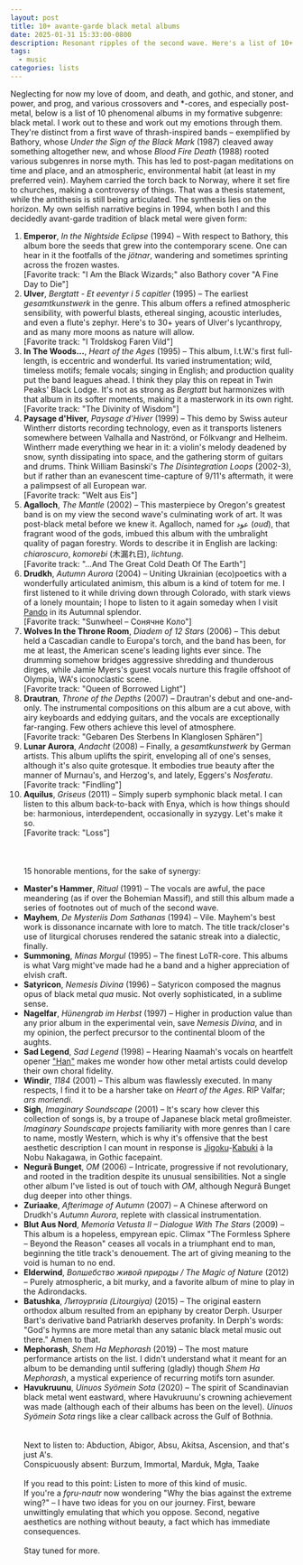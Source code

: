 ```yaml
---
layout: post
title: 10+ avante-garde black metal albums
date: 2025-01-31 15:33:00-0800
description: Resonant ripples of the second wave. Here's a list of 10+ aesthetically experimental (post-)black metal albums, and one demo, I love. Yes, love.
tags:
  - music
categories: lists
---
```

Neglecting for now my love of doom, and death, and gothic, and stoner, and power, and prog, and various crossovers and  \*-cores, and especially post-metal, below is a list of 10 phenomenal albums in my formative subgenre: black metal. I work out to these and work out my emotions through them. They're distinct from a first wave of thrash-inspired bands – exemplified by Bathory, whose *Under the Sign of the Black Mark* (1987) cleaved away something altogether new, and whose *Blood Fire Death* (1988) rooted various subgenres in norse myth. This has led to post-pagan meditations on time and place, and an atmospheric, environmental habit (at least in my preferred vein). Mayhem carried the torch back to Norway, where it set fire to churches, making a controversy of things. That was a thesis statement, while the antithesis is still being articulated. The synthesis lies on the horizon. My own selfish narrative begins in 1994, when both I and this decidedly avant-garde tradition of black metal were given form:
<br>
1. **Emperor**, *In the Nightside Eclipse* (1994) – With respect to Bathory, this album bore the seeds that grew into the contemporary scene. One can hear in it the footfalls of the *jötnar*, wandering and sometimes sprinting across the frozen wastes.<br>\[Favorite track: "I Am the Black Wizards;" also Bathory cover "A Fine Day to Die"\]<br>
2. **Ulver**, *Bergtatt - Et eeventyr i 5 capitler* (1995) – The earliest *gesamtkunstwerk* in the genre. This album offers a refined atmospheric sensibility, with powerful blasts, ethereal singing, acoustic interludes, and even a flute's zephyr. Here's to 30+ years of Ulver's lycanthropy, and as many more moons as nature will allow.<br>\[Favorite track: "I Troldskog Faren Vild"\]<br>
3. **In The Woods...**, *Heart of the Ages* (1995) – This album, I.t.W.'s first full-length, is eccentric and wonderful. Its varied instrumentation; wild, timeless motifs; female vocals; singing in English; and production quality put the band leagues ahead. I think they play this on repeat in Twin Peaks' Black Lodge. It's not as strong as *Bergtatt* but harmonizes with that album in its softer moments, making it a masterwork in its own right.<br>\[Favorite track: "The Divinity of Wisdom"\]<br>
4. **Paysage d'Hiver,** *Paysage d'Hiver* (1999) – This demo by Swiss auteur Wintherr distorts recording technology, even as it transports listeners somewhere between Valhalla and Naströnd, or Fólkvangr and Helheim. Wintherr made everything we hear in it: a violin's melody deadened by snow, synth dissipating into space, and the gathering storm of guitars and drums. Think William Basinski's *The Disintegration Loops* (2002-3), but if rather than an evanescent time-capture of 9/11's aftermath, it were a palimpsest of all European war.<br>\[Favorite track: "Welt aus Eis"\]<br>
5. **Agalloch**, *The Mantle* (2002) – This masterpiece by Oregon's greatest band is on my view the second wave's culminating work of art. It was post-black metal before we knew it. Agalloch, named for عود (*oud*), that fragrant wood of the gods, imbued this album with the umbralight quality of pagan forestry. Words to describe it in English are lacking: *chiaroscuro*, *komorebi* (木漏れ日), *lichtung*.<br>\[Favorite track: "...And The Great Cold Death Of The Earth"\]<br>
6. **Drudkh**, *Autumn Aurora* (2004) – Uniting Ukrainian (eco)poetics with a wonderfully articulated animism, this album is a kind of totem for me. I first listened to it while driving down through Colorado, with stark views of a lonely mountain; I hope to listen to it again someday when I visit [Pando](https://en.wikipedia.org/wiki/Pando_(tree)) in its Autumnal splendor.<br>\[Favorite track: "Sunwheel – Сонячне Коло"\]<br>
7. **Wolves In the Throne Room**, *Diadem of 12 Stars* (2006) – This debut held a Cascadian candle to Europa's torch, and the band has been, for me at least, the American scene's leading lights ever since. The drumming somehow bridges aggressive shredding and thunderous dirges, while Jamie Myers's guest vocals nurture this fragile offshoot of Olympia, WA's iconoclastic scene.<br>\[Favorite track: "Queen of Borrowed Light"\]<br>
8. **Drautran**, *Throne of the Depths* (2007) – Drautran's debut and one-and-only. The instrumental compositions on this album are a cut above, with airy keyboards and eddying guitars, and the vocals are exceptionally far-ranging. Few others achieve this level of atmosphere.<br>\[Favorite track: "Gebaren Des Sterbens In Klanglosen Sphären"\]<br>
9. **Lunar Aurora**, *Andacht* (2008) – Finally, a *gesamtkunstwerk* by German artists. This album uplifts the spirit, enveloping all of one's senses, although it's also quite grotesque. It embodies true beauty after the manner of Murnau's, and Herzog's, and lately, Eggers's *Nosferatu*.<br>\[Favorite track: "Findling"\]<br>
10. **Aquilus**, *Griseus* (2011) – Simply superb symphonic black metal. I can listen to this album back-to-back with Enya, which is how things should be: harmonious, interdependent, occasionally in syzygy. Let's make it so.<br>\[Favorite track: "Loss"\]<br><br><br>
\
15 honorable mentions, for the sake of synergy:<br>
- **Master's Hammer**, *Ritual* (1991) – The vocals are awful, the pace meandering (as if over the Bohemian Massif), and still this album made a series of footnotes out of much of the second wave.
- **Mayhem**, *De Mysteriis Dom Sathanas* (1994) – Vile. Mayhem's best work is dissonance incarnate with lore to match. The title track/closer's use of liturgical choruses rendered the satanic streak into a dialectic, finally.
- **Summoning**, *Minas Morgul* (1995) – The finest LoTR-core. This albums is what Varg might've made had he a band and a higher appreciation of elvish craft.
- **Satyricon**, *Nemesis Divina* (1996) – Satyricon composed the magnus opus of black metal *qua* music. Not overly sophisticated, in a sublime sense.
- **Nagelfar**, *Hünengrab im Herbst* (1997) – Higher in production value than any prior album in the experimental vein, save *Nemesis Divina*, and in my opinion, the perfect precursor to the continental bloom of the aughts.
- **Sad Legend**, *Sad Legend* (1998) – Hearing Naamah's vocals on heartfelt opener ["Han"](https://en.wikipedia.org/wiki/Han_(cultural)) makes me wonder how other metal artists could develop their own choral fidelity.
- **Windir**, *1184* (2001) – This album was flawlessly executed. In many respects, I find it to be a harsher take on *Heart of the Ages*. RIP Valfar; *ars moriendi*.
- **Sigh**, *Imaginary Soundscape* (2001) – It's scary how clever this collection of songs is, by a troupe of Japanese black metal großmeister. *Imaginary Soundscape* projects familiarity with more genres than I care to name, mostly Western, which is why it's offensive that the best aesthetic description I can mount in response is [Jigoku](https://www.youtube.com/watch?v=b8MdhLepdUE)-[Kabuki](https://www.youtube.com/watch?v=OJgXU98lp8I) à la Nobu Nakagawa, in Gothic facepaint.
- **Negurǎ Bunget**, *OM* (2006) – Intricate, progressive if not revolutionary, and rooted in the tradition despite its unusual sensibilities. Not a single other album I've listed is out of touch with *OM*, although Negurǎ Bunget dug deeper into other things.
- **Zuriaake**, *Afterimage of Autumn* (2007) – A Chinese afterword on Drudkh's *Autumn Aurora*, replete with classical instrumentation.
- **Blut Aus Nord**, *Memoria Vetusta II – Dialogue With The Stars* (2009) – This album is a hopeless, empyrean epic. Climax "The Formless Sphere – Beyond the Reason" ceases all vocals in a triumphant end to man, beginning the title track's denouement. The art of giving meaning to the void is human to no end.
- **Elderwind**, *Волшебство живой природы / The Magic of Nature* (2012) – Purely atmospheric, a bit murky, and a favorite album of mine to play in the Adirondacks.
- **Batushka**, *Литоургиiа (Litourgiya)* (2015) – The original eastern orthodox album resulted from an epiphany by creator Derph. Usurper Bart's derivative band Patriarkh deserves profanity. In Derph's words: "God's hymns are more metal than any satanic black metal music out there." Amen to that.
- **Mephorash**, *Shem Ha Mephorash* (2019) – The most mature performance artists on the list. I didn't understand what it meant for an album to be demanding until suffering (gladly) though *Shem Ha Mephorash*, a mystical experience of recurring motifs torn asunder.
- **Havukruunu**, *Uinuos Syömein Sota* (2020) – The spirit of Scandinavian black metal went eastward, where Havukruunu's crowning achievement was made (although each of their albums has been on the level). *Uinuos Syömein Sota* rings like a clear callback across the Gulf of Bothnia.<br><br>
\
Next to listen to: Abduction, Abigor, Absu, Akitsa, Ascension, and that's just A's.<br>
Conspicuously absent: Burzum, Immortal, Marduk, Mgła, Taake
<br><br>
If you read to this point: Listen to more of this kind of music.<br>If you're a *fǫru-nautr* now wondering "Why the bias against the extreme wing?" – I have two ideas for you on our journey. First, beware unwittingly emulating that which you oppose. Second, negative aesthetics are nothing without beauty, a fact which has immediate consequences.<br><br>
Stay tuned for more.